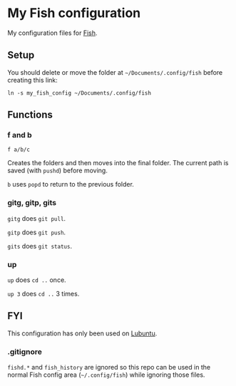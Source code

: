 # My Fish configuration

My configuration files for [Fish](http://fishshell.com/).


## Setup

You should delete or move the folder at `~/Documents/.config/fish`
before creating this link:

	ln -s my_fish_config ~/Documents/.config/fish


## Functions

### f and b

	f a/b/c

Creates the folders and then moves into the final folder.
The current path is saved (with `pushd`) before moving.

`b` uses `popd` to return to the previous folder.


### gitg, gitp, gits

`gitg` does `git pull`.

`gitp` does `git push`.

`gits` does `git status`.


### up

`up` does `cd ..` once.

`up 3` does `cd ..` 3 times.


## FYI

This configuration has only been used on [Lubuntu](http://lubuntu.net/).


### .gitignore

`fishd.*` and `fish_history` are ignored so this repo can be used in the
normal Fish config area (`~/.config/fish`) while ignoring those files.
